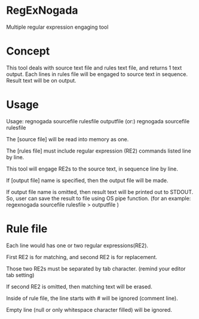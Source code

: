 # RegExNogada
Multiple regular expression engaging tool

# Concept
This tool deals with source text file and rules text file, and returns 1 text output.
Each lines in rules file will be engaged to source text in sequence.
Result text will be on output.

# Usage
Usage: regnogada sourcefile rulesfile outputfile
 (or:) regnogada sourcefile rulesfile

The [source file] will be read into memory as one.

The [rules file] must include regular expression (RE2) commands listed line by line.

This tool will engage RE2s to the source text, in sequence line by line.

If [output file] name is specified, then the output file will be made.

If output file name is omitted, then result text will be printed out to STDOUT. So, user can save the result to file using OS pipe function. (for an example: regexnogada sourcefile rulesfile > outputfile )

# Rule file
Each line would has one or two regular expressions(RE2).

First RE2 is for matching, and second RE2 is for replacement.

Those two RE2s must be separated by tab character. (remind your editor tab setting)

If second RE2 is omitted, then matching text will be erased.

Inside of rule file, the line starts with # will be ignored (comment line).

Empty line (null or only whitespace character filled) will be ignored.
